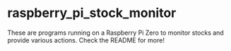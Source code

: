 # raspberry_pi_stock_monitor
These are programs running on a Raspberry Pi Zero to monitor stocks and provide various actions. Check the README for more!
